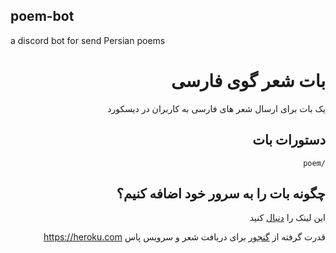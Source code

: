 poem-bot
--------

a discord bot for send Persian poems

<div dir="rtl">

# بات شعر گوی فارسی

یک بات برای ارسال شعر های فارسی به کاربران در دیسکورد

دستورات بات
------
 `/poem`

چگونه بات را به سرور خود اضافه کنیم؟
------
این لینک را [دنبال](https://discord.com/api/oauth2/authorize?client_id=891380730356178965&permissions=2048&scope=bot)
 کنید

قدرت گرفته از [گنجور](https://ganjoor.net/) برای دریافت شعر و سرویس پاس <https://heroku.com>
</div>
